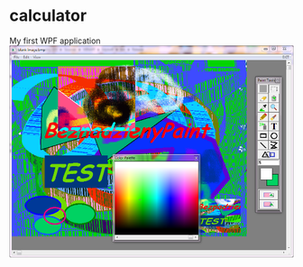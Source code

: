 # calculator
My first WPF application
![alt text](https://github.com/andzejek/Edytor5/blob/master/example2.png)<br>
